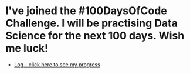 # I've joined the #100DaysOfCode Challenge. I will be practising Data Science for the next 100 days. Wish me luck!
* [Log - click here to see my progress](log.md)